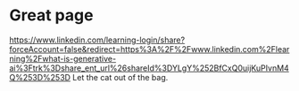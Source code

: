 <h1> Great page </h1>

https://www.linkedin.com/learning-login/share?forceAccount=false&redirect=https%3A%2F%2Fwww.linkedin.com%2Flearning%2Fwhat-is-generative-ai%3Ftrk%3Dshare_ent_url%26shareId%3DYLgY%252BfCxQ0uijKuPIvnM4Q%253D%253D 
Let the cat out of the bag.
